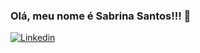 ### Olá, meu nome é Sabrina Santos!!! 👋

[![Linkedin](	https://img.shields.io/badge/LinkedIn-0077B5?style=for-the-badge&logo=linkedin&logoColor=white)](https://www.linkedin.com/in/sabrina-f-santos/)


